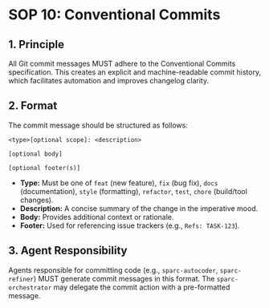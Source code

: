 # SOP 10: Conventional Commits

## 1. Principle

All Git commit messages MUST adhere to the Conventional Commits specification. This creates an explicit and machine-readable commit history, which facilitates automation and improves changelog clarity.

## 2. Format

The commit message should be structured as follows:

```
<type>[optional scope]: <description>

[optional body]

[optional footer(s)]
```

- **Type:** Must be one of `feat` (new feature), `fix` (bug fix), `docs` (documentation), `style` (formatting), `refactor`, `test`, `chore` (build/tool changes).
- **Description:** A concise summary of the change in the imperative mood.
- **Body:** Provides additional context or rationale.
- **Footer:** Used for referencing issue trackers (e.g., `Refs: TASK-123`).

## 3. Agent Responsibility

Agents responsible for committing code (e.g., `sparc-autocoder`, `sparc-refiner`) MUST generate commit messages in this format. The `sparc-orchestrator` may delegate the commit action with a pre-formatted message.